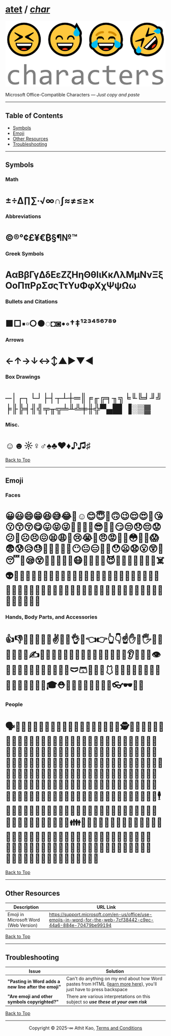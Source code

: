 # [atet](https://github.com/atet) / [**_char_**](https://github.com/atet/char/blob/main/README.md#atet--char)

[![.img/logo_char.png](.img/logo_char.png)](#nolink)

Microsoft Office-Compatible Characters — *Just copy and paste*

----------------------------------------------------------------------------

## Table of Contents

* [Symbols](#symbols)
* [Emoji](#emoji)
* [Other Resources](#other-resources)
* [Troubleshooting](#troubleshooting)

----------------------------------------------------------------------------

## Symbols

### Math

# ±÷∆∏∑∙√∞∩∫≈≠≤≥×

### Abbreviations

# ©®°¢£¥€₿§¶№™

### Greek Symbols

# ΑαΒβΓγΔδΕεΖζΗηΘθΙιΚκΛλΜμΝνΞξΟοΠπΡρΣσςΤτΥυΦφΧχΨψΩω

### Bullets and Citations

# ■□▪▫○●◌◘◙•◦†‡¹²³⁴⁵⁶⁷⁸⁹

### Arrows

# ←↑→↓↔↕▲►▼◄

### Box Drawings

# ─│┌┐└┘├┤┬┴┼═║╒╓╔╕╖╗╘╙╚╛╜╝╞╟╠╡╢╣╤╥╦╧╨╩╪╫╬▀▄█▌▐░▒▓

### Misc.

# ☺☻☼♀♂♠♣♥♦♪♫♯

[Back to Top](#table-of-contents)

----------------------------------------------------------------------------

## Emoji

### Faces

# 😀😃😄😁😆😅😂🤣☺️😊😇🙂🙃😉😌😍🥰😘😗😙😚😋😛😝😜🤪🤨🧐🤓😎🤩🥳😏😒😞😔😟😕🙁☹️😣😖😫😩🥺😢😭😤😠😡🤬🤯😳🥵🥶😱😨😰😥😓🤗🤔🤭🤫🤥😶😐😑😬🙄😯😦😧😮😲🥱😴🤤😪😵🤐🥴🤢🤮🤧😷🤒🤕🤑🤠😈👿👹👺🤡💩👻💀☠️👽👾🤖🎃😺😸😹😻😼😽🙀😿😾👶🧒👧👦🧑👩👨👩‍🦱👨‍🦱👩‍🦰👨‍🦰👱👱‍♀️👱‍♂️👩‍🦳👨‍🦳👩‍🦲👨‍🦲🧔🧓👵👴👲👳👳‍♀️👳‍♂️👸🤴🤶🎅👼🙈🙉🙊

### Hands, Body Parts, and Accessories

# 👍👎👊✊🤛🤜🤞✌️🤟🤘👌🤏👈👉👆👇☝️✋🤚🖐️🖖👋🤙💪🦾🖕✍️🙏🤲👐🙌👏🤝💅🤳🦶🦵🦿💋👄🦷👅👂🦻👃👣👁️👀🧠💄🧶🧵🧥🥼🦺👚👕👖🩲🩳👔👗👙🩱👘🥻🥿👠👡👢👞👟🥾🧦🧤🧣🎩🧢👒🎓⛑️👑💍👝👛👜💼🎒🧳👓🕶️🥽🌂

### People

# 🗣️👤👥🧕👮👮‍♀️👮‍♂️👷👷‍♀️👷‍♂️💂💂‍♀️💂‍♂️🕵️🕵️‍♀️🕵️‍♂️👩‍⚕️👨‍⚕️👩‍🌾👨‍🌾👩‍🍳👨‍🍳👩‍🎓👨‍🎓👩‍🎤👨‍🎤👩‍🏫👨‍🏫👩‍🏭👨‍🏭👩‍💻👨‍💻👩‍💼👨‍💼👩‍🔧👨‍🔧👩‍🔬👨‍🔬👩‍🎨👨‍🎨👩‍🚒👨‍🚒👩‍🚀👨‍🚀👩‍⚖️👨‍⚖️👰🤵🦸‍♀️🦸‍♂️🦹‍♀️🦹‍♂️🧙‍♀️🧙‍♂️🧝🧝‍♀️🧝‍♂️🧛‍♀️🧛‍♂️🧟‍♀️🧟‍♂️🧞‍♀️🧞‍♂️🧜‍♀️🧜‍♂️🧚‍♀️🧚‍♂️🤰🤱🙇‍♀️🙇‍♂️💁‍♀️💁‍♂️🙅‍♀️🙅‍♂️🙆‍♀️🙆‍♂️🙋‍♀️🙋‍♂️🧏‍♀️🧏‍♂️🤦‍♀️🤦‍♂️🤷‍♀️🤷‍♂️🙎‍♀️🙎‍♂️🙍‍♀️🙍‍♂️💇‍♀️💇‍♂️💆‍♀️💆‍♂️🧖‍♀️🧖‍♂️💃🕺👯‍♀️👯‍♂️🕴️👩‍🦽👨‍🦽👩‍🦼👨‍🦼🚶‍♀️🚶‍♂️👩‍🦯👨‍🦯🧎🧎‍♀️🧎‍♂️🏃‍♀️🏃‍♂️🧍🧍‍♀️🧍‍♂️🧑‍🤝‍🧑👫👭👬💑👪👨‍👩‍👦👨‍👩‍👧👨‍👩‍👧‍👦👨‍👩‍👦‍👦👨‍👩‍👧‍👧👩‍👩‍👦👩‍👩‍👧👩‍👩‍👧‍👦👩‍👩‍👦‍👦👩‍👩‍👧‍👧👨‍👨‍👦👨‍👨‍👧👨‍👨‍👧‍👦👨‍👨‍👦‍👦👨‍👨‍👧‍👧👩‍👦👩‍👧👩‍👧‍👦👩‍👦‍👦👩‍👧‍👧👨‍👦👨‍👧👨‍👧‍👦👨‍👦‍👦👨‍👧‍👧

[Back to Top](#table-of-contents)

----------------------------------------------------------------------------

## Other Resources

**Description** | **URL Link**
--- | ---
Emoji in Microsoft Word (Web Version) | https://support.microsoft.com/en-us/office/use-emojis-in-word-for-the-web-7cf38442-c9ec-44a6-884e-70479be99194

[Back to Top](#table-of-contents)

----------------------------------------------------------------------------

## Troubleshooting

Issue | Solution
--- | ---
**"Pasting in Word adds a new line after the emoji"** | Can't do anything on my end about how Word pastes from HTML ([learn more here](https://superuser.com/questions/1482943/how-to-paste-from-notepad-into-word-without-getting-extra-line-breaks-after-ever#:~:text=The%20reason%20why%20MS%20Word%20displays%20the%20line%20feeds%20from%20your%20pasted%20text%20as%20paragraph%20endings%20is%20that%20they%20are%20encoded%20as%20CR%20LF%20(%22Carriage%20return%22%2C%20%22Line%20feed%22).)), you'll just have to press backspace
**"Are emoji and other symbols copyrighted?"** | There are various interpretations on this subject so ***use these at your own risk***

[Back to Top](#table-of-contents)

----------------------------------------------------------------------------

<p align="center">Copyright © 2025-∞ Athit Kao, <a href="http://www.athitkao.com/tos.html" target="_blank">Terms and Conditions</a></p>